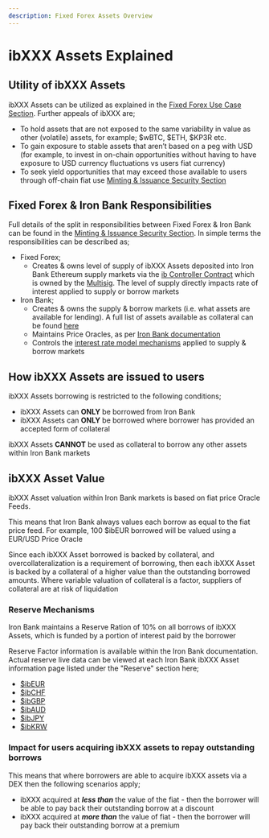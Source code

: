 ```yaml
---
description: Fixed Forex Assets Overview
---
```


# ibXXX Assets Explained

## Utility of ibXXX Assets

ibXXX Assets can be utilized as explained in the [Fixed Forex Use Case Section](../getting-started/fixed-forex-use-cases.md). Further appeals of ibXXX are;

* To hold assets that are not exposed to the same variability in value as other (volatile) assets, for example; $wBTC, $ETH, $KP3R etc.
* To gain exposure to stable assets that aren’t based on a peg with USD (for example, to invest in on-chain opportunities without having to have exposure to USD currency fluctuations vs users fiat currency)
* To seek yield opportunities that may exceed those available to users through off-chain fiat use [Minting & Issuance Security Section](../appendix/minting-and-issuance-security.md)

## Fixed Forex & Iron Bank Responsibilities

Full details of the split in responsibilities between Fixed Forex & Iron Bank can be found in the [Minting & Issuance Security Section](https://app.gitbook.com/o/gYdgh8RgGKXRgpdzZ92w/s/dcazEWFTJX0SB3s4mSJg/\~/changes/hOewjqgeoSgzykeFBkOt/security-and-risk-appendix/minting-and-issuance-security). In simple terms the responsibilities can be described as;

* Fixed Forex;
  * Creates & owns level of supply of ibXXX Assets deposited into Iron Bank Ethereum supply markets via the [ib Controller Contract](../developers/contract-addresses.md#system-contracts) which is owned by the [Multisig](../governance/multisig.md). The level of supply directly impacts rate of interest applied to supply or borrow markets
* Iron Bank;
  * Creates & owns the supply & borrow markets (i.e. what assets are available for lending). A full list of assets available as collateral can be found [here](https://docs.ib.xyz/lending-market/collateral-factor)
  * Maintains Price Oracles, as per [Iron Bank documentation](https://docs.ib.xyz/v/ethereum/lending-market/price-oracle)
  * Controls the [interest rate model mechanisms](https://docs.ib.xyz/lending-market/interest-rate-model) applied to supply & borrow markets

## How ibXXX Assets are issued to users

ibXXX Assets borrowing is restricted to the following conditions;

* ibXXX Assets can **ONLY** be borrowed from Iron Bank
* ibXXX Assets can **ONLY** be borrowed where borrower has provided an accepted form of collateral

ibXXX Assets **CANNOT** be used as collateral to borrow any other assets within Iron Bank markets

## ibXXX Asset Value

ibXXX Asset valuation within Iron Bank markets is based on fiat price Oracle Feeds.

This means that Iron Bank always values each borrow as equal to the fiat price feed. For example, 100 $ibEUR borrowed will be valued using a EUR/USD Price Oracle

Since each ibXXX Asset borrowed is backed by collateral, and overcollateralization is a requirement of borrowing, then each ibXXX Asset is backed by a collateral of a higher value than the outstanding borrowed amounts. Where variable valuation of collateral is a factor, suppliers of collateral are at risk of liquidation

### Reserve Mechanisms

Iron Bank maintains a Reserve Ration of 10% on all borrows of ibXXX Assets, which is funded by a portion of interest paid by the borrower&#x20;

Reserve Factor information is available within the Iron Bank documentation. Actual reserve live data can be viewed at each Iron Bank ibXXX Asset information page listed under the "Reserve" section here;

* [$ibEUR](https://app.ib.xyz/markets/Ethereum/0x00e5c0774A5F065c285068170b20393925C84BF3)
* [$ibCHF](https://app.ib.xyz/markets/Ethereum/0x1b3E95E8ECF7A7caB6c4De1b344F94865aBD12d5)
* [$ibGBP](https://app.ib.xyz/markets/Ethereum/0xecaB2C76f1A8359A06fAB5fA0CEea51280A97eCF)
* [$ibAUD](https://app.ib.xyz/markets/Ethereum/0x86BBD9ac8B9B44C95FFc6BAAe58E25033B7548AA)
* [$ibJPY](https://app.ib.xyz/markets/Ethereum/0x215F34af6557A6598DbdA9aa11cc556F5AE264B1)
* [$ibKRW](https://app.ib.xyz/markets/Ethereum/0x3c9f5385c288cE438Ed55620938A4B967c080101)

### Impact for users acquiring ibXXX assets to repay outstanding borrows

This means that where borrowers are able to acquire ibXXX assets via a DEX then the following scenarios apply;

* ibXXX acquired at _**less than**_ the value of the fiat - then the borrower will be able to pay back their outstanding borrow at a discount
* ibXXX acquired at _**more than**_ the value of fiat - then the borrower will pay back their outstanding borrow at a premium

